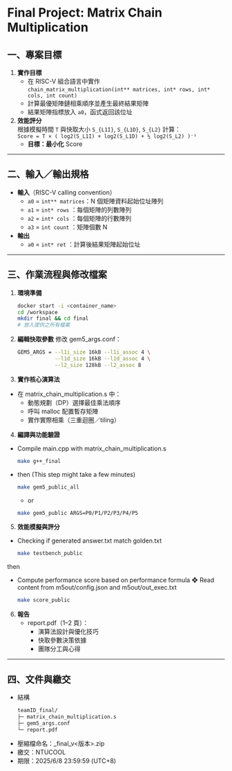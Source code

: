# Final Project: Matrix Chain Multiplication

## 一、專案目標

1. **實作目標**
   - 在 RISC-V 組合語言中實作  
     `chain_matrix_multiplication(int** matrices, int* rows, int* cols, int count)`
   - 計算最優矩陣鏈相乘順序並產生最終結果矩陣
   - 結果矩陣指標放入 `a0`，函式返回該位址
2. **效能評分**  
   根據模擬時間 `T` 與快取大小 `S_{L1I}`, `S_{L1D}`, `S_{L2}` 計算：  
    `Score = T × ( log2(S_L1I) + log2(S_L1D) + ½ log2(S_L2) )⁻¹`
   - **目標：最小化** Score

---

## 二、輸入／輸出規格

- **輸入**（RISC-V calling convention）
  - `a0` = `int** matrices`：N 個矩陣資料起始位址陣列
  - `a1` = `int* rows` ：每個矩陣的列數陣列
  - `a2` = `int* cols` ：每個矩陣的行數陣列
  - `a3` = `int count` ：矩陣個數 N
- **輸出**
  - `a0` = `int* ret` ：計算後結果矩陣起始位址

---

## 三、作業流程與修改檔案

1. **環境準備**
   ```bash
   docker start -i <container_name>
   cd /workspace
   mkdir final && cd final
   # 放入提供之所有檔案
   ```
2. **編輯快取參數**
   修改 gem5_args.conf：

   ```bash
   GEM5_ARGS = --l1i_size 16kB --l1i_assoc 4 \
               --l1d_size 16kB --l1d_assoc 4 \
               --l2_size 128kB --l2_assoc 8
   ```

3. **實作核心演算法**

- 在 matrix_chain_multiplication.s 中：
  - 動態規劃（DP）選擇最佳乘法順序
  - 呼叫 malloc 配置暫存矩陣
  - 實作實際相乘（三重迴圈／tiling）

4. **編譯與功能驗證**

- Compile main.cpp with matrix_chain_multiplication.s

  ```bash
  make g++_final
  ```

- then (This step might take a few minutes)

  ```bash
  make gem5_public_all
  ```

  - or

  ```bash
  make gem5_public ARGS=P0/P1/P2/P3/P4/P5
  ```

5. **效能模擬與評分**

- Checking if generated answer.txt match golden.txt

  ```bash
  make testbench_public
  ```

then

- Compute performance score based on performance formula
  ❖ Read content from m5out/config.json and m5out/out_exec.txt

  ```bash
  make score_public
  ```

6. **報告**
   - report.pdf（1–2 頁）：
     - 演算法設計與優化技巧
     - 快取參數決策依據
     - 團隊分工與心得

---

## 四、文件與繳交

- 結構
  ```bash
  teamID_final/
  ├─ matrix_chain_multiplication.s
  ├─ gem5_args.conf
  └─ report.pdf
  ```
- 壓縮檔命名：<teamID>\_final_v<版本>.zip
- 繳交：NTUCOOL
- 期限：2025/6/8 23:59:59 (UTC+8)
